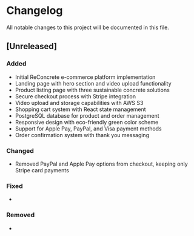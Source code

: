 # Changelog

All notable changes to this project will be documented in this file.

## [Unreleased]

### Added
- Initial ReConcrete e-commerce platform implementation
- Landing page with hero section and video upload functionality
- Product listing page with three sustainable concrete solutions
- Secure checkout process with Stripe integration
- Video upload and storage capabilities with AWS S3
- Shopping cart system with React state management
- PostgreSQL database for product and order management
- Responsive design with eco-friendly green color scheme
- Support for Apple Pay, PayPal, and Visa payment methods
- Order confirmation system with thank you messaging

### Changed
- Removed PayPal and Apple Pay options from checkout, keeping only Stripe card payments 

### Fixed
- 

### Removed
- 
